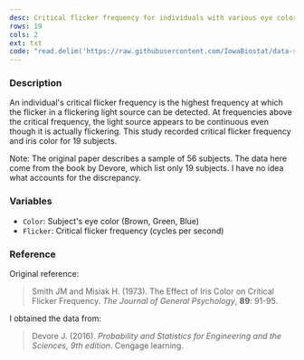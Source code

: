 ```yaml
---
desc: Critical flicker frequency for individuals with various eye colors
rows: 19
cols: 2
ext: txt
code: "read.delim('https://raw.githubusercontent.com/IowaBiostat/data-sets/main/flicker/flicker.txt')"
---
```


### Description

An individual's critical flicker frequency is the highest frequency at which the flicker in a flickering light source can be detected. At frequencies above the critical frequency, the light source appears to be continuous even though it is actually flickering. This study recorded critical flicker frequency and iris color for 19 subjects.

Note: The original paper describes a sample of 56 subjects.  The data here come from the book by Devore, which list only 19 subjects.  I have no idea what accounts for the discrepancy.

### Variables

* `Color`: Subject's eye color (Brown, Green, Blue)
* `Flicker`: Critical flicker frequency (cycles per second)

### Reference

Original reference:

> Smith JM and Misiak H. (1973). The Effect of Iris Color on Critical Flicker Frequency. *The Journal of General Psychology*, **89**: 91-95.

I obtained the data from:

> Devore J. (2016). *Probability and Statistics for Engineering and the Sciences, 9th edition*.  Cengage learning.
